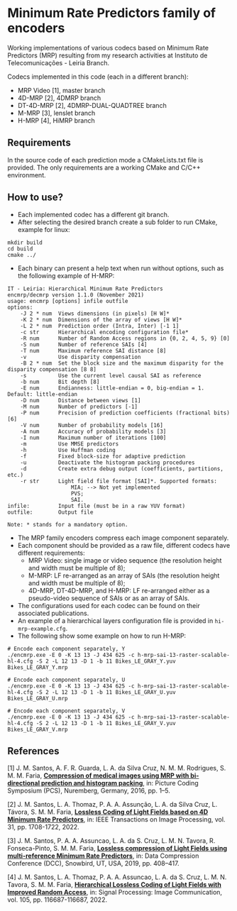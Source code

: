 # Minimum Rate Predictors family of encoders

Working implementations of various codecs based on Minimum Rate Predictors (MRP) resulting from my research activities at Instituto de Telecomunicações - Leiria Branch.

Codecs implemented in this code (each in a different branch):
- MRP Video [1], master branch
- 4D-MRP [2], 4DMRP branch
- DT-4D-MRP [2], 4DMRP-DUAL-QUADTREE branch
- M-MRP [3], lenslet branch
- H-MRP [4], HiMRP branch

## Requirements

In the source code of each prediction mode a CMakeLists.txt file is provided. The only requirements are a working CMake and C/C++ environment.

## How to use?

- Each implemented codec has a different git branch.
- After selecting the desired branch create a sub folder to run CMake, example for linux:

~~~
mkdir build
cd build
cmake ../
~~~

- Each binary can present a help text when run without options, such as the following example of H-MRP:

~~~
IT - Leiria: Hierarchical Minimum Rate Predictors
encmrp/decmrp version 1.1.0 (November 2021)
usage: encmrp [options] infile outfile
options:
    -J 2 * num  Views dimensions (in pixels) [H W]*
    -K 2 * num  Dimensions of the array of views [H W]*
    -L 2 * num  Prediction order (Intra, Inter) [-1 1]
    -c str      Hierarchical encoding configuration file*
    -R num      Number of Random Access regions in {0, 2, 4, 5, 9} [0]
    -S num      Number of reference SAIs [4]
    -T num      Maximum reference SAI distance [8]
    -v          Use disparity compensation
    -B 2 * num  Set the block size and the maximum disparity for the disparity compensation [8 8]
    -s          Use the current level causal SAI as reference
    -b num      Bit depth [8]
    -E num      Endianness: little-endian = 0, big-endian = 1. Default: little-endian
    -D num      Distance between views [1]
    -M num      Number of predictors [-1]
    -P num      Precision of prediction coefficients (fractional bits) [6]
    -V num      Number of probability models [16]
    -A num      Accuracy of probability models [3]
    -I num      Maximum number of iterations [100]
    -m          Use MMSE predictors
    -h          Use Huffman coding
    -f          Fixed block-size for adaptive prediction
    -u          Deactivate the histogram packing procedures
    -d          Create extra debug output (coefficients, partitions, etc.)
    -r str      Light field file format [SAI]*. Supported formats:
                    MIA; --> Not yet implemented
                    PVS;
                    SAI.
infile:         Input file (must be in a raw YUV format)
outfile:        Output file

Note: * stands for a mandatory option.
~~~

- The MRP family encoders compress each image component separately.
- Each component should be provided as a raw file, different codecs have different requirements:
    - MRP Video: single image or video sequence (the resolution height and width must be multiple of 8);
    - M-MRP: LF re-arranged as an array of SAIs (the resolution height and width must be multiple of 8);
    - 4D-MRP, DT-4D-MRP, and H-MRP: LF re-arranged either as a pseudo-video sequence of SAIs or as an array of SAIs.
- The configurations used for each codec can be found on their associated publications.
- An example of a hierarchical layers configuration file is provided in `hi-mrp-example.cfg`.
- The following show some example on how to run H-MRP:

~~~
# Encode each component separately, Y
./encmrp.exe -E 0 -K 13 13 -J 434 625 -c h-mrp-sai-13-raster-scalable-hl-4.cfg -S 2 -L 12 13 -D 1 -b 11 Bikes_LE_GRAY_Y.yuv Bikes_LE_GRAY_Y.mrp

# Encode each component separately, U
./encmrp.exe -E 0 -K 13 13 -J 434 625 -c h-mrp-sai-13-raster-scalable-hl-4.cfg -S 2 -L 12 13 -D 1 -b 11 Bikes_LE_GRAY_U.yuv Bikes_LE_GRAY_U.mrp

# Encode each component separately, V
./encmrp.exe -E 0 -K 13 13 -J 434 625 -c h-mrp-sai-13-raster-scalable-hl-4.cfg -S 2 -L 12 13 -D 1 -b 11 Bikes_LE_GRAY_V.yuv Bikes_LE_GRAY_V.mrp
~~~

## References

[1] J. M. Santos, A. F. R. Guarda, L. A. da Silva Cruz, N. M. M. Rodrigues, S. M. M. Faria, **[Compression of medical images using MRP with bi-directional prediction and histogram packing](https://ieeexplore.ieee.org/document/7906386)**, in: Picture Coding Symposium (PCS), Nuremberg, Germany, 2016, pp. 1–5.

[2] J. M. Santos, L. A. Thomaz, P. A. A. Assunção, L. A. da Silva Cruz, L. Távora, S. M. M. Faria, **[Lossless Coding of Light Fields based on 4D Minimum Rate Predictors](https://ieeexplore.ieee.org/document/9697976)**, in: IEEE Transactions on Image Processing, vol. 31, pp. 1708-1722, 2022.

[3] J. M. Santos, P. A. A. Assuncao, L. A. da S. Cruz, L. M. N. Tavora, R. Fonseca-Pinto, S. M. M. Faria,  **[Lossless compression of Light Fields using multi-reference Minimum Rate Predictors](https://ieeexplore.ieee.org/document/8712634)**, in: Data Compression Conference (DCC), Snowbird, UT, USA, 2019, pp. 408–417.

[4] J. M. Santos, L. A. Thomaz, P. A. A. Assuncao, L. A. da S. Cruz, L. M. N. Tavora, S. M. M. Faria, **[Hierarchical Lossless Coding of Light Fields with Improved Random Access](https://www.sciencedirect.com/science/article/abs/pii/S0923596522000364)**, in: Signal Processing: Image Communication, vol. 105, pp. 116687-116687, 2022.